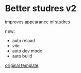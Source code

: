 # Better studres v2

improves appearance of studres

new:

- auto reload
- vite
- auto dev mode
- auto build

[original template](https://github.com/JohnBra/vite-web-extension)
